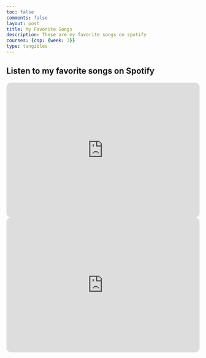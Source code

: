 ```yaml
---
toc: false
comments: false
layout: post
title: My Favorite Songs
description: These are my favorite songs on spotify
courses: {csp: {week: 3}}
type: tangibles
---
```


<h2>Listen to my favorite songs on Spotify</h2>

<iframe style="border-radius:12px" src="https://open.spotify.com/embed/track/1PH2MDbcBAU094DlgTIND1?utm_source=generator" width="100%" height="352" frameBorder="0" allowfullscreen="" allow="autoplay; clipboard-write; encrypted-media; fullscreen; picture-in-picture" loading="lazy"></iframe>

<iframe style="border-radius:12px" src="https://open.spotify.com/embed/track/04WxWo7XeVyx22xEsrWRUb?utm_source=generator" width="100%" height="352" frameBorder="0" allowfullscreen="" allow="autoplay; clipboard-write; encrypted-media; fullscreen; picture-in-picture" loading="lazy"></iframe>